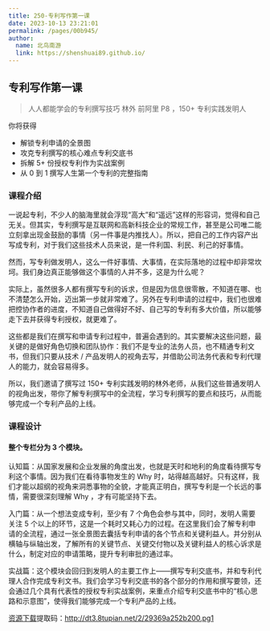 ```yaml
---
title: 250-专利写作第一课
date: 2023-10-13 23:21:01
permalink: /pages/00b945/
author: 
  name: 北鸟南游
  link: https://shenshuai89.github.io/
---
```

## 专利写作第一课

> 人人都能学会的专利撰写技巧
> 林外  前阿里 P8 ，150+ 专利实践发明人

你将获得

- 解锁专利申请的全景图
- 攻克专利撰写的核心难点专利交底书
- 拆解 5+ 份授权专利作为实战案例
- 从 0 到 1 撰写人生第一个专利的完整指南

### 课程介绍

一说起专利，不少人的脑海里就会浮现“高大”和“遥远”这样的形容词，觉得和自己无关。但其实，专利撰写是互联网和高新科技企业的常规工作，甚至是公司唯二能立刻拿出现金鼓励的事情（另一件事是内推找人）。所以，把自己的工作内容产出写成专利，对于我们这些技术人员来说，是一件利国、利民、利己的好事情。

然而，写专利做发明人，这么一件好事情、大事情，在实际落地的过程中却非常坎坷。我们身边真正能够做这个事情的人并不多，这是为什么呢？

实际上，虽然很多人都有撰写专利的诉求，但是因为信息很零散，不知道在哪、也不清楚怎么开始，迈出第一步就非常难了。另外在专利申请的过程中，我们也很难把控协作者的进度，不知道自己做得好不好、自己写的专利有多大价值，所以能够走下去并获得专利授权，就更难了。

这些都是我们在撰写和申请专利过程中，普遍会遇到的。其实要解决这些问题，最关键的是做好角色切换和团队协作：我们不是专业的法务人员，也不精通专利文书，但我们只要从技术 / 产品发明人的视角去写，并借助公司法务代表和专利代理人的能力，就会容易得多。

所以，我们邀请了撰写过 150+ 专利实践发明的林外老师，从我们这些普通发明人的视角出发，带你了解专利撰写中的全流程，学习专利撰写的要点和技巧，从而能够完成一个专利产品的上线。

### 课程设计

#### 整个专栏分为 3 个模块。

认知篇：从国家发展和企业发展的角度出发，也就是天时和地利的角度看待撰写专利这个事情。因为我们在看待事物发生的 Why 时，站得越高越好。只有这样，我们才能以超纲的视角来洞悉事物的全貌，才能真正明白，撰写专利是一个长远的事情，需要很深刻理解 Why ，才有可能坚持下去。

入门篇：从一个想法变成专利，至少有 7 个角色会参与其中，同时，发明人需要关注 5 个以上的环节，这是一个耗时又耗心力的过程。在这里我们会了解专利申请的全流程，通过一张全景图去囊括专利申请的各个节点和关键利益人。并分别从横轴与纵轴出发，了解所有的关键节点、关键交付物以及关键利益人的核心诉求是什么，制定对应的申请策略，提升专利审批的通过率。

实战篇：这个模块会回归到发明人的主要工作上——撰写专利交底书，并和专利代理人合作完成专利文书。我们会学习专利交底书的各个部分的作用和撰写要领，还会通过几个具有代表性的授权专利实战案例，来重点介绍专利交底书中的“核心思路和示意图”，使得我们能够完成一个专利产品的上线。

[资源下载](https://pan.baidu.com/s/1VHRL3CWtIWGTCvDGeL-ajQ)提取码：http://dt3.8tupian.net/2/29369a252b200.pg1
